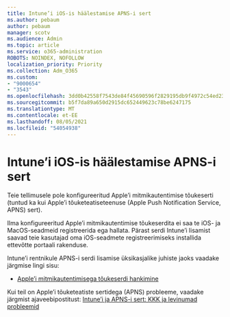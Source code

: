 ```yaml
---
title: Intune’i iOS-is häälestamise APNS-i sert
ms.author: pebaum
author: pebaum
manager: scotv
ms.audience: Admin
ms.topic: article
ms.service: o365-administration
ROBOTS: NOINDEX, NOFOLLOW
localization_priority: Priority
ms.collection: Adm_O365
ms.custom:
- "9000654"
- "3543"
ms.openlocfilehash: 3dd0b42558f7543de84f45690596f2829195db9f4972c54ed239add7fe87b37c
ms.sourcegitcommit: b5f7da89a650d2915dc652449623c78be6247175
ms.translationtype: MT
ms.contentlocale: et-EE
ms.lasthandoff: 08/05/2021
ms.locfileid: "54054938"
---
```

# <a name="intune-ios-set-up-apns-certificate"></a>Intune’i iOS-is häälestamise APNS-i sert

Teie tellimusele pole konfigureeritud Apple’i mitmikautentimise tõukeserti (tuntud ka kui Apple’i tõuketeatiseteenuse (Apple Push Notification Service, APNS) sert).

Ilma konfigureeritud Apple’i mitmikautentimise tõukeserdita ei saa te iOS- ja MacOS-seadmeid registreerida ega hallata. Pärast serdi Intune’i lisamist saavad teie kasutajad oma iOS-seadmete registreerimiseks installida ettevõtte portaali rakenduse.

Intune’i rentnikule APNS-i serdi lisamise üksikasjalike juhiste jaoks vaadake järgmise lingi sisu:

- [Apple’i mitmikautentimisega tõukeserdi hankimine](https://docs.microsoft.com/mem/intune/enrollment/apple-mdm-push-certificate-get)

Kui teil on Apple’i tõuketeatiste sertidega (APNS) probleeme, vaadake järgmist ajaveebipostitust: [Intune’i ja APNS-i sert: KKK ja levinumad probleemid](https://techcommunity.microsoft.com/t5/Intune-Customer-Success/Intune-and-the-APNs-certificate-FAQ-and-common-issues/ba-p/280121)
